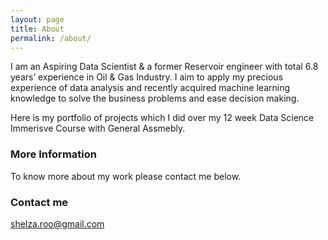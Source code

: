 ```yaml
---
layout: page
title: About
permalink: /about/
---
```


I am an Aspiring Data Scientist & a former Reservoir engineer with total 6.8 years’ experience in Oil & Gas Industry.
I aim to apply my precious experience of data analysis and recently acquired machine learning knowledge to solve the business problems and ease decision making.

Here is my portfolio of projects which I did over my 12 week Data Science Immerisve Course with General Assmebly.


### More Information

To know more about my work please contact me below.

### Contact me

[shelza.roo@gmail.com](mailto:shelza.roo@gmail.com)
